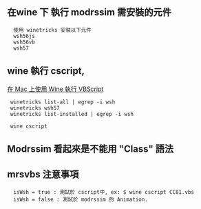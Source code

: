 ## 在wine 下 執行 modrssim 需安裝的元件
```
  使用 winetricks 安裝以下元件
  wsh56js
  wsh56vb
  wsh57
```  

## wine 執行 cscript,
<a href="https://ephrain.net/mac-%E5%9C%A8-mac-%E4%B8%8A%E4%BD%BF%E7%94%A8-wine-%E5%9F%B7%E8%A1%8C-vbscript/">在 Mac 上使用 Wine 執行 VBScript</a>

```
 winetricks list-all | egrep -i wsh
 winetricks wsh57
 winetricks list-installed | egrep -i wsh

 wine cscript

```

## Modrssim 看起來是不能用 "Class" 語法
## mrsvbs 注意事項

```
  isWsh = true : 測試於 cscript中, ex: $ wine cscript CC81.vbs
  isWsh = false : 測試於 modrssim 的 Animation.


```
